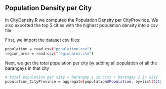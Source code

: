 ## Population Density per City
In CityDensity.R we computed the Population Density per CityProvince. We also exported the top 5 cities with the highest population density into a csv file.

First, we import the dataset csv files:
```sh
population = read.csv("population.csv")
region_area = read.csv("regionarea.csv")
```

Next, we get the total population per city by adding all population of all the barangays in that city
```sh
# total population per city = barangay 1 in city + barangay 2 in city + ...
population_CityProvince = aggregate(population$Population, by=list(CityProvince=population$CityProvince), FUN=sum)
```


